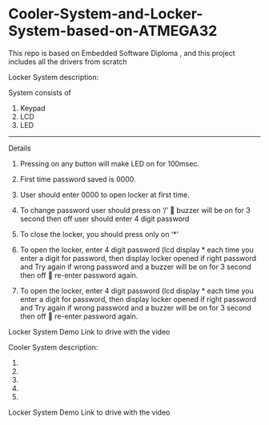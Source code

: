 # Cooler-System-and-Locker-System-based-on-ATMEGA32
This repo is based on Embedded Software Diploma , and this project includes all the drivers from scratch 

Locker System description:

System consists of 

1. Keypad
2. LCD 
3. LED
-------------------
Details

1. Pressing on any button will make LED on for 100msec.
2. First time password saved is 0000.
3. User should enter 0000 to open locker at first time.
4. To change password user should press on ‘/’  buzzer will be on for 3 second
then off  user should enter 4 digit password

5. To close the locker, you should press only on ‘*’

6. To open the locker, enter 4 digit password (lcd display * each time you enter a
digit for password, then display locker opened if right password and Try again if
wrong password and a buzzer will be on for 3 second then off  re-enter
password again.

7. To open the locker, enter 4 digit password (lcd display * each time you enter a
digit for password, then display locker opened if right password and Try again if
wrong password and a buzzer will be on for 3 second then off  re-enter
password again.

Locker System Demo 
Link to drive with the video

Cooler System description:

1.

2.

3.

4.

5.

Locker System Demo 
Link to drive with the video
